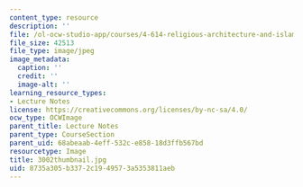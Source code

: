 ```yaml
---
content_type: resource
description: ''
file: /ol-ocw-studio-app/courses/4-614-religious-architecture-and-islamic-cultures-fall-2002/8735a305b3372c1949573a5353811aeb_3002thumbnail.jpg
file_size: 42513
file_type: image/jpeg
image_metadata:
  caption: ''
  credit: ''
  image-alt: ''
learning_resource_types:
- Lecture Notes
license: https://creativecommons.org/licenses/by-nc-sa/4.0/
ocw_type: OCWImage
parent_title: Lecture Notes
parent_type: CourseSection
parent_uid: 68abeaab-4eff-532c-e858-18d3ffb567bd
resourcetype: Image
title: 3002thumbnail.jpg
uid: 8735a305-b337-2c19-4957-3a5353811aeb
---
```

